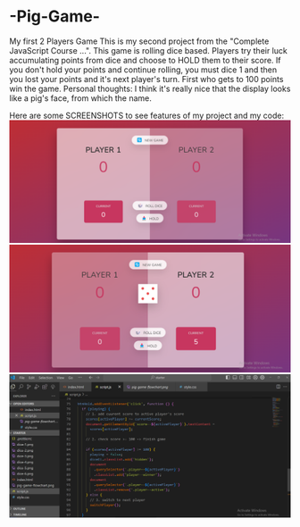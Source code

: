 # -Pig-Game-
My first 2 Players Game
This is my second project from the "Complete JavaScript Course ...". This game is rolling dice based. Players try their luck accumulating points from dice and choose to HOLD them to their score. If you don't hold your points and continue rolling, you must dice 1 and then you lost your points and it's next player's turn. First who gets to 100 points win the game. 
Personal thoughts: I think it's really nice that the display looks like a pig's face, from which the name. 

Here are some SCREENSHOTS to see features of my project and my code:
![SCREENSHOT1](./piggame1.png)
![SCREENSHOT1](./piggame2.png)
![SCREENSHOT1](./piggame3.png)
